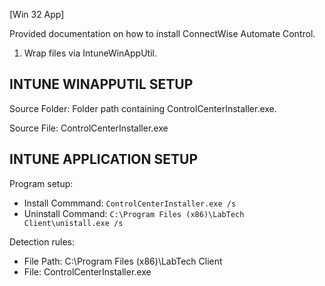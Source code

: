 [Win 32 App]

Provided documentation on how to install ConnectWise Automate Control.  
1. Wrap files via IntuneWinAppUtil.

**INTUNE WINAPPUTIL SETUP**
---------------------
Source Folder: Folder path containing ControlCenterInstaller.exe. 

Source File: ControlCenterInstaller.exe

**INTUNE APPLICATION SETUP**
----------------------------
Program setup:
- Install Commmand: ```ControlCenterInstaller.exe /s```
- Uninstall Command: ```C:\Program Files (x86)\LabTech Client\unistall.exe /s``` 

Detection rules:
- File Path: C:\Program Files (x86)\LabTech Client
- File: ControlCenterInstaller.exe